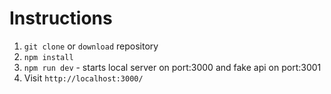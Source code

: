 # Instructions

1. `git clone` or `download` repository
2. `npm install`
3. `npm run dev` - starts local server on port:3000 and fake api on port:3001
4. Visit `http://localhost:3000/`
